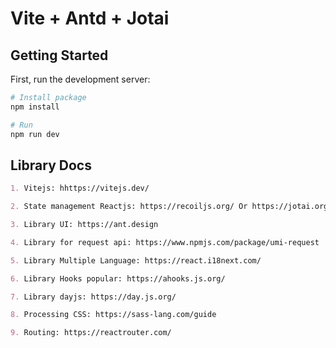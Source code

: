 # Vite + Antd + Jotai

## Getting Started

First, run the development server:

```bash
# Install package
npm install

# Run
npm run dev
```

## Library Docs

```md
1. Vitejs: hhttps://vitejs.dev/

2. State management Reactjs: https://recoiljs.org/ Or https://jotai.org/

3. Library UI: https://ant.design

4. Library for request api: https://www.npmjs.com/package/umi-request

5. Library Multiple Language: https://react.i18next.com/

6. Library Hooks popular: https://ahooks.js.org/

7. Library dayjs: https://day.js.org/

8. Processing CSS: https://sass-lang.com/guide

9. Routing: https://reactrouter.com/
```
